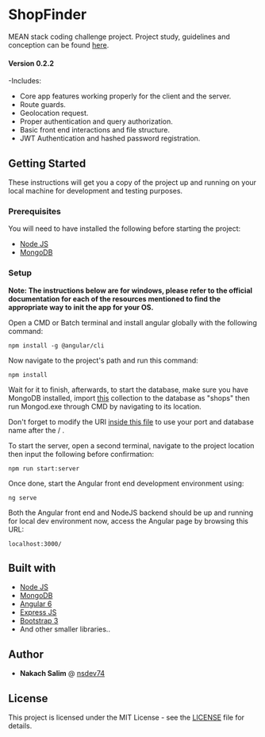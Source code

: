 # ShopFinder

MEAN stack coding challenge project.
Project study, guidelines and conception can be found [here](https://docs.google.com/document/d/1F0iZQ5LoI4vWC4NqgxOGogGbodKx6wFHQ4nOXTAwNNQ/edit#).

#### Version 0.2.2

-Includes:
* Core app features working properly for the client and the server.
* Route guards.
* Geolocation request.
* Proper authentication and query authorization.
* Basic front end interactions and file structure.
* JWT Authentication and hashed password registration.

## Getting Started

These instructions will get you a copy of the project up and running on your local machine for development and testing purposes.

### Prerequisites

You will need to have installed the following before starting the project:

* [Node JS](https://nodejs.org/en/)
* [MongoDB](https://www.mongodb.com/)

### Setup

**Note: The instructions below are for windows, please refer to the official documentation for each of the resources mentioned to find the appropriate way to init the app for your OS.**



Open a CMD or Batch terminal and install angular globally with the following command:

```
npm install -g @angular/cli
```

Now navigate to the project's path and run this command:

```
npm install
```

Wait for it to finish, afterwards, to start the database, make sure you have MongoDB installed, import [this](https://drive.google.com/file/d/1X9oGXDVLK8WURdYX3KJlqODaius4qjJq/view?usp=sharing) collection to the database as "shops" then run Mongod.exe through CMD by navigating to its location.

Don't forget to modify the URI [inside this file](backend/db/mongoose.js) to use your port and database name after the / .

To start the server, open a second terminal, navigate to the project location then input the following before confirmation:

```
npm run start:server
```

Once done, start the Angular front end development environment using:

```
ng serve
```

Both the Angular front end and NodeJS backend should be up and running for local dev environment now, access the Angular page by browsing this URL:

```
localhost:3000/
```

## Built with

* [Node JS](https://nodejs.org/en/)
* [MongoDB](https://www.mongodb.com/)
* [Angular 6](https://angular.io/)
* [Express JS](https://expressjs.com/)
* [Bootstrap 3](https://getbootstrap.com/docs/3.3/)
* And other smaller libraries..

## Author

* **Nakach Salim** @ [nsdev74](https://github.com/nsdev74)

## License

This project is licensed under the MIT License - see the [LICENSE](LICENSE) file for details.
